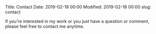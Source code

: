 Title: Contact
Date: 2019-02-18 00:00
Modified: 2019-02-18 00:00
slug: contact

If you're interested in my work or you just have a question or comment, please feel free to contact me anytime.